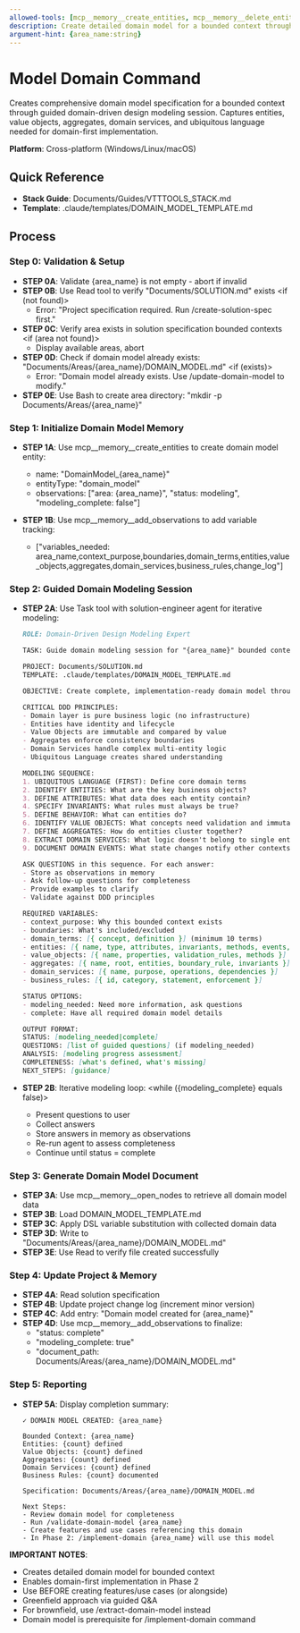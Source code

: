```yaml
---
allowed-tools: [mcp__memory__create_entities, mcp__memory__delete_entities, mcp__memory__create_relations, mcp__memory__delete_relations, mcp__memory__add_observations, mcp__memory__delete_observations, mcp__memory__read_graph, mcp__memory__search_nodes, mcp__memory__open_nodes, Task, Read, Write, Edit, Glob, Bash, TodoWrite]
description: Create detailed domain model for a bounded context through guided modeling
argument-hint: {area_name:string}
---
```


# Model Domain Command

Creates comprehensive domain model specification for a bounded context through guided domain-driven design modeling session. Captures entities, value objects, aggregates, domain services, and ubiquitous language needed for domain-first implementation.

**Platform**: Cross-platform (Windows/Linux/macOS)

## Quick Reference
- **Stack Guide**: Documents/Guides/VTTTOOLS_STACK.md
- **Template**: .claude/templates/DOMAIN_MODEL_TEMPLATE.md

## Process

### Step 0: Validation & Setup

- **STEP 0A**: Validate {area_name} is not empty - abort if invalid
- **STEP 0B**: Use Read tool to verify "Documents/SOLUTION.md" exists
  <if (not found)>
  - Error: "Project specification required. Run /create-solution-spec first."
  </if>
- **STEP 0C**: Verify area exists in solution specification bounded contexts
  <if (area not found)>
  - Display available areas, abort
  </if>
- **STEP 0D**: Check if domain model already exists: "Documents/Areas/{area_name}/DOMAIN_MODEL.md"
  <if (exists)>
  - Error: "Domain model already exists. Use /update-domain-model to modify."
  </if>
- **STEP 0E**: Use Bash to create area directory: "mkdir -p Documents/Areas/{area_name}"

### Step 1: Initialize Domain Model Memory

- **STEP 1A**: Use mcp__memory__create_entities to create domain model entity:
  - name: "DomainModel_{area_name}"
  - entityType: "domain_model"
  - observations: ["area: {area_name}", "status: modeling", "modeling_complete: false"]

- **STEP 1B**: Use mcp__memory__add_observations to add variable tracking:
  - ["variables_needed: area_name,context_purpose,boundaries,domain_terms,entities,value_objects,aggregates,domain_services,business_rules,change_log"]

### Step 2: Guided Domain Modeling Session

- **STEP 2A**: Use Task tool with solution-engineer agent for iterative modeling:
  ```markdown
  ROLE: Domain-Driven Design Modeling Expert

  TASK: Guide domain modeling session for "{area_name}" bounded context

  PROJECT: Documents/SOLUTION.md
  TEMPLATE: .claude/templates/DOMAIN_MODEL_TEMPLATE.md

  OBJECTIVE: Create complete, implementation-ready domain model through guided questions

  CRITICAL DDD PRINCIPLES:
  - Domain layer is pure business logic (no infrastructure)
  - Entities have identity and lifecycle
  - Value Objects are immutable and compared by value
  - Aggregates enforce consistency boundaries
  - Domain Services handle complex multi-entity logic
  - Ubiquitous Language creates shared understanding

  MODELING SEQUENCE:
  1. UBIQUITOUS LANGUAGE (FIRST): Define core domain terms
  2. IDENTIFY ENTITIES: What are the key business objects?
  3. DEFINE ATTRIBUTES: What data does each entity contain?
  4. SPECIFY INVARIANTS: What rules must always be true?
  5. DEFINE BEHAVIOR: What can entities do?
  6. IDENTIFY VALUE OBJECTS: What concepts need validation and immutability?
  7. DEFINE AGGREGATES: How do entities cluster together?
  8. EXTRACT DOMAIN SERVICES: What logic doesn't belong to single entity?
  9. DOCUMENT DOMAIN EVENTS: What state changes notify other contexts?

  ASK QUESTIONS in this sequence. For each answer:
  - Store as observations in memory
  - Ask follow-up questions for completeness
  - Provide examples to clarify
  - Validate against DDD principles

  REQUIRED VARIABLES:
  - context_purpose: Why this bounded context exists
  - boundaries: What's included/excluded
  - domain_terms: [{ concept, definition }] (minimum 10 terms)
  - entities: [{ name, type, attributes, invariants, methods, events, relationships }]
  - value_objects: [{ name, properties, validation_rules, methods }]
  - aggregates: [{ name, root, entities, boundary_rule, invariants }]
  - domain_services: [{ name, purpose, operations, dependencies }]
  - business_rules: [{ id, category, statement, enforcement }]

  STATUS OPTIONS:
  - modeling_needed: Need more information, ask questions
  - complete: Have all required domain model details

  OUTPUT FORMAT:
  STATUS: [modeling_needed|complete]
  QUESTIONS: [list of guided questions] (if modeling_needed)
  ANALYSIS: [modeling progress assessment]
  COMPLETENESS: [what's defined, what's missing]
  NEXT_STEPS: [guidance]
  ```

- **STEP 2B**: Iterative modeling loop:
  <while ({modeling_complete} equals false)>
  - Present questions to user
  - Collect answers
  - Store answers in memory as observations
  - Re-run agent to assess completeness
  - Continue until status = complete
  </while>

### Step 3: Generate Domain Model Document

- **STEP 3A**: Use mcp__memory__open_nodes to retrieve all domain model data
- **STEP 3B**: Load DOMAIN_MODEL_TEMPLATE.md
- **STEP 3C**: Apply DSL variable substitution with collected domain data
- **STEP 3D**: Write to "Documents/Areas/{area_name}/DOMAIN_MODEL.md"
- **STEP 3E**: Use Read to verify file created successfully

### Step 4: Update Project & Memory

- **STEP 4A**: Read solution specification
- **STEP 4B**: Update project change log (increment minor version)
- **STEP 4C**: Add entry: "Domain model created for {area_name}"
- **STEP 4D**: Use mcp__memory__add_observations to finalize:
  - "status: complete"
  - "modeling_complete: true"
  - "document_path: Documents/Areas/{area_name}/DOMAIN_MODEL.md"

### Step 5: Reporting

- **STEP 5A**: Display completion summary:
  ```
  ✓ DOMAIN MODEL CREATED: {area_name}

  Bounded Context: {area_name}
  Entities: {count} defined
  Value Objects: {count} defined
  Aggregates: {count} defined
  Domain Services: {count} defined
  Business Rules: {count} documented

  Specification: Documents/Areas/{area_name}/DOMAIN_MODEL.md

  Next Steps:
  - Review domain model for completeness
  - Run /validate-domain-model {area_name}
  - Create features and use cases referencing this domain
  - In Phase 2: /implement-domain {area_name} will use this model
  ```

**IMPORTANT NOTES**:
- Creates detailed domain model for bounded context
- Enables domain-first implementation in Phase 2
- Use BEFORE creating features/use cases (or alongside)
- Greenfield approach via guided Q&A
- For brownfield, use /extract-domain-model instead
- Domain model is prerequisite for /implement-domain command